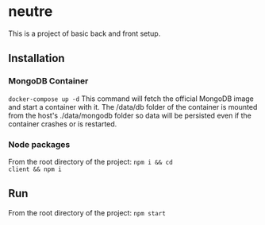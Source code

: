 # neutre
This is a project of basic back and front setup.

## Installation
### MongoDB Container
<code>docker-compose up -d</code>
This command will fetch the official MongoDB image and start a container with it.
The /data/db folder of the container is mounted from the host's ./data/mongodb folder so data will be persisted even if the container crashes or is restarted.
### Node packages
From the root directory of the project:
<code>npm i && cd client && npm i</code>

## Run
From the root directory of the project:
<code>npm start</code>
